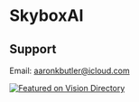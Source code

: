 # SkyboxAI

## Support
Email: <aaronkbutler@icloud.com>

[![Featured on Vision Directory](https://vision.directory/badges/black.svg)](https://vision.directory/apps/skyboxai)